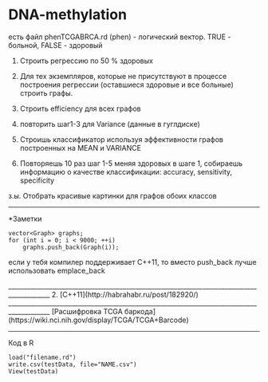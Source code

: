 DNA-methylation
===============
есть файл phenTCGABRCA.rd (phen) - логический вектор. TRUE - больной, FALSE - здоровый

1. Строить регрессию по 50 % здоровых
2. Для тех экземпляров, которые не присутствуют в процессе построения регрессии (оставшиеся здоровые и все больные) строить графы.
3. Строить efficiency для всех графов

4. повторить шаг1-3 для Variance (данные в гуглдиске)

5. Строишь классификатор используя эффективности графов построенных на MEAN и VARIANCE

6. Повторяешь 10 раз шаг 1-5 меняя здоровых в шаге 1, собираешь информацию о качестве классификации: accuracy, sensitivity, specificity

з.ы. Отобрать красивые картинки для графов обоих классов

_________________________

*Заметки <br>

`vector<Graph> graphs;` <br>
`for (int i = 0; i < 9000; ++i)` <br>
`    graphs.push_back(Graph(i));` <br>

<p>если у тебя компилер поддерживает C++11, то вместо push_back лучше использовать emplace_back</p>
___________________________________________________________________________________________
2. [С++11](http://habrahabr.ru/post/182920/)
___________________________________________________________________________________________
[Расшифровка TCGA баркода](https://wiki.nci.nih.gov/display/TCGA/TCGA+Barcode)

______________________________________________________________________________
Код в R <br>

`load("filename.rd")` <br>
`write.csv(testData, file="NAME.csv")` <br>
`View(testData)` <br>
